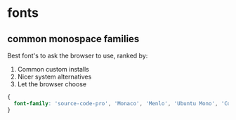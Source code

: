 # fonts

## common monospace families

Best font's to ask the browser to use, ranked by:

1. Common custom installs
2. Nicer system alternatives
3. Let the browser choose

```css
{
  font-family: 'source-code-pro', 'Monaco', 'Menlo', 'Ubuntu Mono', 'Consolas', 'Courier New', monospace;
}
```
